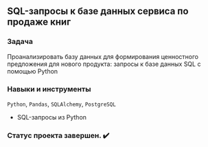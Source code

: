 ## SQL-запросы к базе данных сервиса по продаже книг
### Задача

Проанализировать базу данных для формирования ценностного предложения для нового продукта: запросы к базе данных SQL с помощью Python


### Навыки и инструменты

`Python`, `Pandas`, `SQLAlchemy`, `PostgreSQL`
* SQL-запросы из Python

### Статус проекта завершен. :heavy_check_mark:
